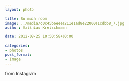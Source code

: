 ```yaml
---
layout: photo

title: So much room
image: ../media/c0c45b6eeea211e1ad8e22000a1cdbb8_7.jpg
author: Matthias Kretschmann

date: 2012-08-25 10:50:58+00:00
  
categories:
- photos
post_format:
- Image
---
```


from Instagram  

